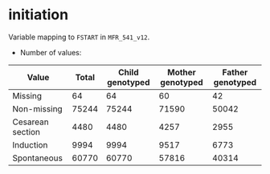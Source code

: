 # initiation
Variable mapping to `FSTART` in `MFR_541_v12`.
- Number of values:

| Value | Total | Child genotyped | Mother genotyped | Father genotyped |
| ----- | ----- | --------------- | ---------------- | ---------------- |
| Missing | 64 | 64 | 60 | 42 |
| Non-missing | 75244 | 75244 | 71590 | 50042 |
| Cesarean section | 4480 | 4480 | 4257 |2955 |
| Induction | 9994 | 9994 | 9517 |6773 |
| Spontaneous | 60770 | 60770 | 57816 |40314 |



